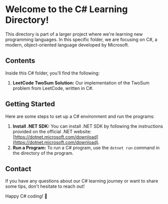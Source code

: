 # Welcome to the C# Learning Directory!

This directory is part of a larger project where we're learning new programming languages. In this specific folder, we are focusing on C#, a modern, object-oriented language developed by Microsoft.

## Contents

Inside this C# folder, you'll find the following:

1. **LeetCode TwoSum Solution:** Our implementation of the TwoSum problem from LeetCode, written in C#.

## Getting Started

Here are some steps to set up a C# environment and run the programs:

1. **Install .NET SDK:** You can install .NET SDK by following the instructions provided on the official .NET website: [https://dotnet.microsoft.com/download](https://dotnet.microsoft.com/download).
2. **Run a Program:** To run a C# program, use the `dotnet run` command in the directory of the program.

## Contact

If you have any questions about our C# learning journey or want to share some tips, don't hesitate to reach out!

Happy C# coding! 🎯
